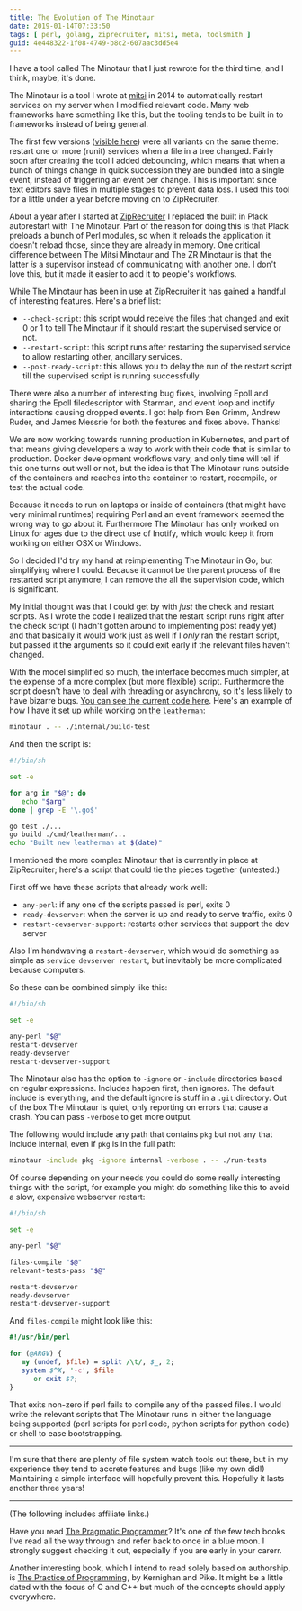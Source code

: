```yaml
---
title: The Evolution of The Minotaur
date: 2019-01-14T07:33:50
tags: [ perl, golang, ziprecruiter, mitsi, meta, toolsmith ]
guid: 4e448322-1f08-4749-b8c2-607aac3dd5e4
---
```

I have a tool called The Minotaur that I just rewrote for the third time, and I
think, maybe, it's done.

<!--more-->

The Minotaur is a tool I wrote at [mitsi](http://mitsi.com/) in 2014 to
automatically restart services on my server when I modified relevant code.  Many
web frameworks have something like this, but the tooling tends to be built in to
frameworks instead of being general.

The first few versions ([visible
here](https://github.com/frioux/dotfiles/commits/master/bin/minotaur)) were all
variants on the same theme: restart one or more (runit) services when a file in
a tree changed.  Fairly soon after creating the tool I added debouncing, which
means that when a bunch of things change in quick succession they are bundled
into a single event, instead of triggering an event per change.  This is
important since text editors save files in multiple stages to prevent data loss.
I used this tool for a little under a year before moving on to ZipRecruiter.

About a year after I started at
[ZipRecruiter](https://www.ziprecruiter.com/hiring/technology) I replaced the
built in Plack autorestart with The Minotaur.  Part of the reason for doing this
is that Plack preloads a bunch of Perl modules, so when it reloads the
application it doesn't reload those, since they are already in memory.  One
critical difference between The Mitsi Minotaur and The ZR Minotaur is that the
latter *is* a supervisor instead of communicating with another one.  I don't
love this, but it made it easier to add it to people's workflows.

While The Minotaur has been in use at ZipRecruiter it has gained a handful of
interesting features.  Here's a brief list:

 * `--check-script`: this script would receive the files that changed and exit 0
     or 1 to tell The Minotaur if it should restart the supervised service or not.
 * `--restart-script`: this script runs after restarting the supervised service
     to allow restarting other, ancillary services.
 * `--post-ready-script`: this allows you to delay the run of the restart
     script till the supervised script is running successfully.

There were also a number of interesting bug fixes, involving Epoll and sharing
the Epoll filedescriptor with Starman, and event loop and inotify interactions
causing dropped events.  I got help from Ben Grimm, Andrew Ruder, and James
Messrie for both the features and fixes above.  Thanks!

We are now working towards running production in Kubernetes, and part of that
means giving developers a way to work with their code that is similar to
production.  Docker development workflows vary, and only time will tell if this
one turns out well or not, but the idea is that The Minotaur runs outside of the
containers and reaches into the container to restart, recompile, or test the
actual code.

Because it needs to run on laptops or inside of containers (that might have
very minimal runtimes) requiring Perl and an event framework seemed the wrong
way to go about it.  Furthermore The Minotaur has only worked on Linux for ages due
to the direct use of Inotify, which would keep it from working on either OSX or
Windows.

So I decided I'd try my hand at reimplementing The Minotaur in Go, but
simplifying where I could.  Because it cannot be the parent process of the
restarted script anymore, I can remove the all the supervision code, which is
significant.

My initial thought was that I could get by with *just* the check and restart
scripts.  As I wrote the code I realized that the restart script runs right
after the check script (I hadn't gotten around to implementing post ready yet)
and that basically it would work just as well if I *only* ran the restart
script, but passed it the arguments so it could exit early if the relevant files
haven't changed.

With the model simplified so much, the interface becomes much simpler, at the
expense of a more complex (but more flexible) script.  Furthermore the script
doesn't have to deal with threading or asynchrony, so it's less likely to have
bizarre bugs.  [You can see the current code
here](https://github.com/frioux/leatherman/blob/d6ee85ce916e053ba7011a5eae4dd43dee3f9130/internal/tool/minotaur/minotaur.go).
Here's an example of how I have it set up while working on [the
`leatherman`](https://travis-ci.org/frioux/leatherman):

```bash
minotaur . -- ./internal/build-test
```

And then the script is:

```bash
#!/bin/sh

set -e

for arg in "$@"; do
   echo "$arg"
done | grep -E '\.go$'

go test ./...
go build ./cmd/leatherman/...
echo "Built new leatherman at $(date)"
```

I mentioned the more complex Minotaur that is currently in place at
ZipRecruiter; here's a script that could tie the pieces together (untested:)

First off we have these scripts that already work well:

 * `any-perl`: if any one of the scripts passed is perl, exits 0
 * `ready-devserver`: when the server is up and ready to serve traffic, exits 0
 * `restart-devserver-support`: restarts other services that support the dev
     server

Also I'm handwaving a `restart-devserver`, which would do something as simple as
`service devserver restart`, but inevitably be more complicated because
computers.

So these can be combined simply like this:

```bash
#!/bin/sh

set -e

any-perl "$@"
restart-devserver
ready-devserver
restart-devserver-support
```

The Minotaur also has the option to `-ignore` or `-include` directories based on
regular expressions.  Includes happen first, then ignores.  The default include
is everything, and the default ignore is stuff in a `.git` directory.  Out of
the box The Minotaur is quiet, only reporting on errors that cause a crash.  You
can pass `-verbose` to get more output.

The following would include any path that contains `pkg` but not any that
include internal, even if `pkg` is in the full path:
```bash
minotaur -include pkg -ignore internal -verbose . -- ./run-tests
```

Of course depending on your needs you could do some really interesting things
with the script, for example you might do something like this to avoid a slow,
expensive webserver restart:

```bash
#!/bin/sh

set -e

any-perl "$@"

files-compile "$@"
relevant-tests-pass "$@"

restart-devserver
ready-devserver
restart-devserver-support
```

And `files-compile` might look like this:

```perl
#!/usr/bin/perl

for (@ARGV) {
   my (undef, $file) = split /\t/, $_, 2;
   system $^X, '-c', $file
      or exit $?;
}
```

That exits non-zero if perl fails to compile any of the passed files.  I would
write the relevant scripts that The Minotaur runs in either the language being
supported (perl scripts for perl code, python scripts for python code) or shell
to ease bootstrapping.

---

I'm sure that there are plenty of file system watch tools out there, but in my
experience they tend to accrete features and bugs (like my own did!)
Maintaining a simple interface will hopefully prevent this.  Hopefully it lasts
another three years!

---

(The following includes affiliate links.)

Have you read <a target="_blank" href="https://www.amazon.com/gp/product/020161622X/ref=as_li_tl?ie=UTF8&camp=1789&creative=9325&creativeASIN=020161622X&linkCode=as2&tag=afoolishmanif-20&linkId=cd3192557c0d9cefe2e7cd4e8a0af0ba">The Pragmatic Programmer</a><img src="//ir-na.amazon-adsystem.com/e/ir?t=afoolishmanif-20&l=am2&o=1&a=020161622X" width="1" height="1" border="0" alt="" style="border:none !important; margin:0px !important;" />?
It's one of the few tech books I've read all the way through and refer back to
once in a blue moon.  I strongly suggest checking it out, especially if you are
early in your carerr.

Another interesting book, which I intend to read solely based on authorship, is
<a target="_blank" href="https://www.amazon.com/gp/product/020161586X/ref=as_li_tl?ie=UTF8&camp=1789&creative=9325&creativeASIN=020161586X&linkCode=as2&tag=afoolishmanif-20&linkId=5aa3aa5ee9b868cf85aba4ac5258d003">The Practice of Programming</a><img src="//ir-na.amazon-adsystem.com/e/ir?t=afoolishmanif-20&l=am2&o=1&a=020161586X" width="1" height="1" border="0" alt="" style="border:none !important; margin:0px !important;" />,
by Kernighan and Pike.  It might be a little dated with the focus of C and C++
but much of the concepts should apply everywhere.
